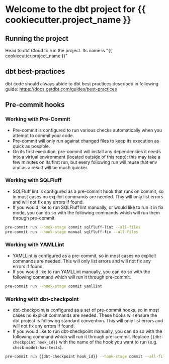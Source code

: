# Welcome to the dbt project for {{ cookiecutter.project_name }}

## Running the project

Head to dbt Cloud to run the project. Its name is "{{ cookiecutter.project_name }}"

## dbt best-practices

dbt code should always abide to dbt best practices described in following guide:
https://docs.getdbt.com/guides/best-practices

## Pre-commit hooks

### Working with Pre-Commit
- Pre-commit is configured to run various checks automatically when you attempt to commit your code.
- Pre-commit will only run against changed files to keep its execution as quick as possible.
- On its first execution, pre-commit will install any dependencies it needs into a virtual environment (located outside of this repo); this may take a few minutes on its first run, but every following run will reuse that env and as a result will be much quicker.

### Working with SQLFluff
- SQLFluff lint is configured as a pre-commit hook that runs on commit, so in most cases no explicit commands are needed. This will only list errors and will not fix any errors if found.
- If you would like to run SQLFluff lint manually, or would like to run it in fix mode, you can do so with the following commands which will run them through pre-commit. 
```bash
pre-commit run --hook-stage commit sqlfluff-lint --all-files
pre-commit run --hook-stage manual sqlfluff-fix --all-files
```

### Working with YAMLLint
- YAMLLint is configured as a pre-commit, so in most cases no explicit commands are needed. This will only list errors and will not fix any errors if found.
- If you would like to run YAMLLint manually, you can do so with the following command which will run it through pre-commit.
```bash
pre-commit run --hook-stage commit yamllint
```

### Working with dbt-checkpoint
- dbt-checkpoint is configured as a set of pre-commit hooks, so in most cases no explicit commands are needed. These hooks will ensure the dbt project is following standard convention. This will only list errors and will not fix any errors if found.
- If you would like to run dbt-checkpoint manually, you can do so with the following command which will run it through pre-commit. Replace `{{dbt-checkpoint hook_id}}` with the name of the hook you want to run (e.g. `check-model-has-tests`).
```bash
pre-commit run {{dbt-checkpoint hook_id}} --hook-stage commit --all-files

